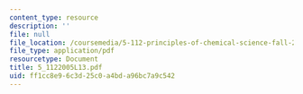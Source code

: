 ```yaml
---
content_type: resource
description: ''
file: null
file_location: /coursemedia/5-112-principles-of-chemical-science-fall-2005/ff1cc8e96c3d25c0a4bda96bc7a9c542_5_1122005L13.pdf
file_type: application/pdf
resourcetype: Document
title: 5_1122005L13.pdf
uid: ff1cc8e9-6c3d-25c0-a4bd-a96bc7a9c542
---
```

